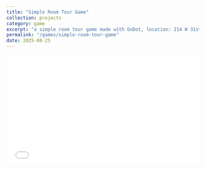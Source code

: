 ```yaml
---
title: "Simple Room Tour Game"
collection: projects
category: game
excerpt: "a simple room tour game made with GoDot, location: 214 W 31st ST, Chicago. [link](https://github.com/krahets/hello-algo)"
permalink: "/games/simple-room-tour-game"
date: 2025-08-25
---
```

<style>
  .game-wrap{position:relative;width:100%;max-width:1100px;margin:0 auto;}
  .game-box{position:relative;width:100%;padding-top:56.25%;} /* 16:9 比例 */
  .game-box iframe{position:absolute;inset:0;width:100%;height:100%;border:0;}
</style>

<div class="game-wrap">
  <div class="game-box">
    <iframe
      src="{{ site.baseurl }}/projects/godot-game-roomTour-main/our_meeting_place_tour.html"
      allow="autoplay; fullscreen"
      loading="lazy">
    </iframe>
  </div>
</div>